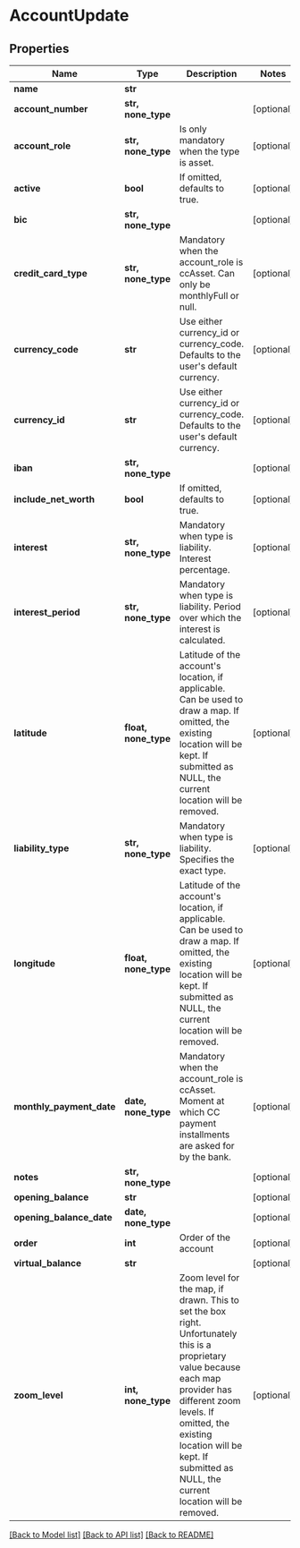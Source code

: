 # AccountUpdate


## Properties
Name | Type | Description | Notes
------------ | ------------- | ------------- | -------------
**name** | **str** |  | 
**account_number** | **str, none_type** |  | [optional] 
**account_role** | **str, none_type** | Is only mandatory when the type is asset. | [optional] 
**active** | **bool** | If omitted, defaults to true. | [optional] 
**bic** | **str, none_type** |  | [optional] 
**credit_card_type** | **str, none_type** | Mandatory when the account_role is ccAsset. Can only be monthlyFull or null. | [optional] 
**currency_code** | **str** | Use either currency_id or currency_code. Defaults to the user&#39;s default currency. | [optional] 
**currency_id** | **str** | Use either currency_id or currency_code. Defaults to the user&#39;s default currency. | [optional] 
**iban** | **str, none_type** |  | [optional] 
**include_net_worth** | **bool** | If omitted, defaults to true. | [optional] 
**interest** | **str, none_type** | Mandatory when type is liability. Interest percentage. | [optional] 
**interest_period** | **str, none_type** | Mandatory when type is liability. Period over which the interest is calculated. | [optional] 
**latitude** | **float, none_type** | Latitude of the account&#39;s location, if applicable. Can be used to draw a map. If omitted, the existing location will be kept. If submitted as NULL, the current location will be removed. | [optional] 
**liability_type** | **str, none_type** | Mandatory when type is liability. Specifies the exact type. | [optional] 
**longitude** | **float, none_type** | Latitude of the account&#39;s location, if applicable. Can be used to draw a map. If omitted, the existing location will be kept. If submitted as NULL, the current location will be removed. | [optional] 
**monthly_payment_date** | **date, none_type** | Mandatory when the account_role is ccAsset. Moment at which CC payment installments are asked for by the bank. | [optional] 
**notes** | **str, none_type** |  | [optional] 
**opening_balance** | **str** |  | [optional] 
**opening_balance_date** | **date, none_type** |  | [optional] 
**order** | **int** | Order of the account | [optional] 
**virtual_balance** | **str** |  | [optional] 
**zoom_level** | **int, none_type** | Zoom level for the map, if drawn. This to set the box right. Unfortunately this is a proprietary value because each map provider has different zoom levels. If omitted, the existing location will be kept. If submitted as NULL, the current location will be removed. | [optional] 

[[Back to Model list]](../README.md#documentation-for-models) [[Back to API list]](../README.md#documentation-for-api-endpoints) [[Back to README]](../README.md)


